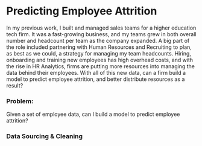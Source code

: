 # Predicting Employee Attrition

In my previous work, I built and managed sales teams for a higher education tech firm. It was a fast-growing business, and my teams grew in both overall number and headcount per team as the company expanded. A big part of the role included partnering with Human Resources and Recruiting to plan, as best as we could, a strategy for managing my team headcounts. Hiring, onboarding and training new employees has high overhead costs, and with the rise in HR Analytics, firms are putting more resources into managing the data behind their employees. With all of this new data, can a firm build a model to predict employee attrition, and better distribute resources as a result?

### Problem:
Given a set of employee data, can I build a model to predict employee attrition?


### Data Sourcing & Cleaning
